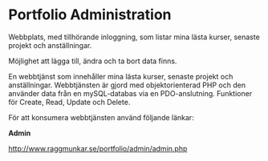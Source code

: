 # Portfolio Administration

Webbplats, med tillhörande inloggning, som listar mina lästa kurser, senaste projekt och anställningar.

Möjlighet att lägga till, ändra och ta bort data finns.


En webbtjänst som innehåller mina lästa kurser, senaste projekt och anställningar. Webbtjänsten är gjord med objektorienterad PHP och den använder data från en mySQL-databas via en PDO-anslutning.
Funktioner för Create, Read, Update och Delete.

För att konsumera webbtjänsten använd följande länkar:


**Admin**

http://www.raggmunkar.se/portfolio/admin/admin.php